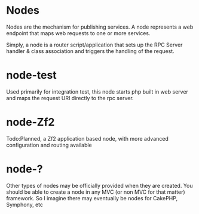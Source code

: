 Nodes
=======
Nodes are the mechanism for publishing services. A node represents a web endpoint that maps web requests to one or more services.

Simply, a node is a router script/application that sets up the RPC Server handler & class association and triggers the handling of the request.

node-test
=====
Used primarily for integration test, this node starts php built in web server and maps the request URI directly to the rpc server.


node-Zf2
=====
Todo:Planned, a Zf2 application based node, with more advanced configuration and routing available

node-?
=====
Other types of nodes may be officially provided when they are created. You should be able to create a node in any MVC (or non MVC for that matter) framework. So I imagine there may eventually be nodes for CakePHP, Symphony, etc

